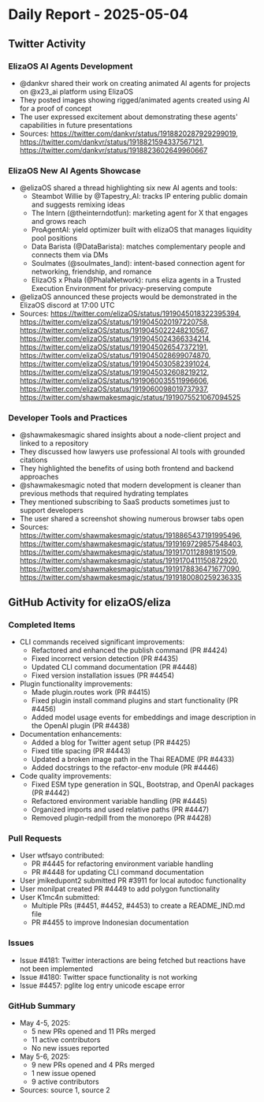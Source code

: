 # Daily Report - 2025-05-04

## Twitter Activity

### ElizaOS AI Agents Development
- @dankvr shared their work on creating animated AI agents for projects on @x23_ai platform using ElizaOS
- They posted images showing rigged/animated agents created using AI for a proof of concept
- The user expressed excitement about demonstrating these agents' capabilities in future presentations
- Sources: https://twitter.com/dankvr/status/1918820287929299019, https://twitter.com/dankvr/status/1918821594337567121, https://twitter.com/dankvr/status/1918823602649960667

### ElizaOS New AI Agents Showcase
- @elizaOS shared a thread highlighting six new AI agents and tools:
  - Steambot Willie by @Tapestry_AI: tracks IP entering public domain and suggests remixing ideas
  - The Intern (@theinterndotfun): marketing agent for X that engages and grows reach
  - ProAgentAI: yield optimizer built with elizaOS that manages liquidity pool positions
  - Data Barista (@DataBarista): matches complementary people and connects them via DMs
  - Soulmates (@soulmates_land): intent-based connection agent for networking, friendship, and romance
  - ElizaOS x Phala (@PhalaNetwork): runs eliza agents in a Trusted Execution Environment for privacy-preserving compute
- @elizaOS announced these projects would be demonstrated in the ElizaOS discord at 17:00 UTC
- Sources: https://twitter.com/elizaOS/status/1919045018322395394, https://twitter.com/elizaOS/status/1919045020197220758, https://twitter.com/elizaOS/status/1919045022248210567, https://twitter.com/elizaOS/status/1919045024366334214, https://twitter.com/elizaOS/status/1919045026547372191, https://twitter.com/elizaOS/status/1919045028699074870, https://twitter.com/elizaOS/status/1919045030582391024, https://twitter.com/elizaOS/status/1919045032608219212, https://twitter.com/elizaOS/status/1919060035511996606, https://twitter.com/elizaOS/status/1919060098019737937, https://twitter.com/shawmakesmagic/status/1919075521067094525

### Developer Tools and Practices
- @shawmakesmagic shared insights about a node-client project and linked to a repository
- They discussed how lawyers use professional AI tools with grounded citations
- They highlighted the benefits of using both frontend and backend approaches
- @shawmakesmagic noted that modern development is cleaner than previous methods that required hydrating templates
- They mentioned subscribing to SaaS products sometimes just to support developers
- The user shared a screenshot showing numerous browser tabs open
- Sources: https://twitter.com/shawmakesmagic/status/1918865437191995496, https://twitter.com/shawmakesmagic/status/1919169729857548403, https://twitter.com/shawmakesmagic/status/1919170112898191509, https://twitter.com/shawmakesmagic/status/1919170411150872920, https://twitter.com/shawmakesmagic/status/1919178836471677090, https://twitter.com/shawmakesmagic/status/1919180080259236335

## GitHub Activity for elizaOS/eliza

### Completed Items
- CLI commands received significant improvements:
  - Refactored and enhanced the publish command (PR #4424)
  - Fixed incorrect version detection (PR #4435)
  - Updated CLI command documentation (PR #4448)
  - Fixed version installation issues (PR #4454)
- Plugin functionality improvements:
  - Made plugin.routes work (PR #4415)
  - Fixed plugin install command plugins and start functionality (PR #4456)
  - Added model usage events for embeddings and image description in the OpenAI plugin (PR #4438)
- Documentation enhancements:
  - Added a blog for Twitter agent setup (PR #4425)
  - Fixed title spacing (PR #4443)
  - Updated a broken image path in the Thai README (PR #4433)
  - Added docstrings to the refactor-env module (PR #4446)
- Code quality improvements:
  - Fixed ESM type generation in SQL, Bootstrap, and OpenAI packages (PR #4442)
  - Refactored environment variable handling (PR #4445)
  - Organized imports and used relative paths (PR #4447)
  - Removed plugin-redpill from the monorepo (PR #4428)

### Pull Requests
- User wtfsayo contributed:
  - PR #4445 for refactoring environment variable handling
  - PR #4448 for updating CLI command documentation
- User jmikedupont2 submitted PR #3911 for local autodoc functionality
- User monilpat created PR #4449 to add polygon functionality
- User K1mc4n submitted:
  - Multiple PRs (#4451, #4452, #4453) to create a README_IND.md file
  - PR #4455 to improve Indonesian documentation

### Issues
- Issue #4181: Twitter interactions are being fetched but reactions have not been implemented
- Issue #4180: Twitter space functionality is not working
- Issue #4457: pglite log entry unicode escape error

### GitHub Summary
- May 4-5, 2025: 
  - 5 new PRs opened and 11 PRs merged
  - 11 active contributors
  - No new issues reported
- May 5-6, 2025:
  - 9 new PRs opened and 4 PRs merged
  - 1 new issue opened
  - 9 active contributors
- Sources: source 1, source 2